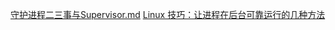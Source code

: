 [守护进程二三事与Supervisor.md](https://github.com/szyhf/swoole_study/blob/master/%E7%95%AA%E5%A4%96%EF%BC%9A%E5%AE%88%E6%8A%A4%E8%BF%9B%E7%A8%8B%E4%BA%8C%E4%B8%89%E4%BA%8B%E4%B8%8ESupervisor.md)
[Linux 技巧：让进程在后台可靠运行的几种方法](https://www.ibm.com/developerworks/cn/linux/l-cn-nohup/)
